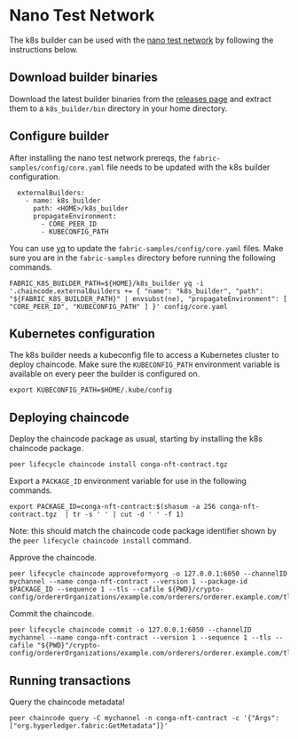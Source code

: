 # Nano Test Network

The k8s builder can be used with the [nano test network](https://github.com/hyperledger/fabric-samples/tree/main/test-network-nano-bash) by following the instructions below.

## Download builder binaries

Download the latest builder binaries from the [releases page](https://github.com/hyperledgendary/fabric-builder-k8s/releases) and extract them to a `k8s_builder/bin` directory in your home directory.

## Configure builder

After installing the nano test network prereqs, the `fabric-samples/config/core.yaml` file needs to be updated with the k8s builder configuration.

```
  externalBuilders:
    - name: k8s_builder
      path: <HOME>/k8s_builder
      propagateEnvironment:
        - CORE_PEER_ID
        - KUBECONFIG_PATH
```

You can use [yq](https://mikefarah.gitbook.io/yq/) to update the `fabric-samples/config/core.yaml` files.
Make sure you are in the `fabric-samples` directory before running the following commands.

```shell
FABRIC_K8S_BUILDER_PATH=${HOME}/k8s_builder yq -i '.chaincode.externalBuilders += { "name": "k8s_builder", "path": "${FABRIC_K8S_BUILDER_PATH}" | envsubst(ne), "propagateEnvironment": [ "CORE_PEER_ID", "KUBECONFIG_PATH" ] }' config/core.yaml
```

## Kubernetes configuration

The k8s builder needs a kubeconfig file to access a Kubernetes cluster to deploy chaincode. Make sure the `KUBECONFIG_PATH` environment variable is available on every peer the builder is configured on.

```shell
export KUBECONFIG_PATH=$HOME/.kube/config
```

## Deploying chaincode

Deploy the chaincode package as usual, starting by installing the k8s chaincode package.

```shell
peer lifecycle chaincode install conga-nft-contract.tgz
```

Export a `PACKAGE_ID` environment variable for use in the following commands.

```shell
export PACKAGE_ID=conga-nft-contract:$(shasum -a 256 conga-nft-contract.tgz  | tr -s ' ' | cut -d ' ' -f 1)
```

Note: this should match the chaincode code package identifier shown by the `peer lifecycle chaincode install` command.

Approve the chaincode.

```shell
peer lifecycle chaincode approveformyorg -o 127.0.0.1:6050 --channelID mychannel --name conga-nft-contract --version 1 --package-id $PACKAGE_ID --sequence 1 --tls --cafile ${PWD}/crypto-config/ordererOrganizations/example.com/orderers/orderer.example.com/tls/ca.crt
```

Commit the chaincode.

```shell
peer lifecycle chaincode commit -o 127.0.0.1:6050 --channelID mychannel --name conga-nft-contract --version 1 --sequence 1 --tls --cafile "${PWD}"/crypto-config/ordererOrganizations/example.com/orderers/orderer.example.com/tls/ca.crt
```

## Running transactions

Query the chaincode metadata!

```shell
peer chaincode query -C mychannel -n conga-nft-contract -c '{"Args":["org.hyperledger.fabric:GetMetadata"]}'
```
